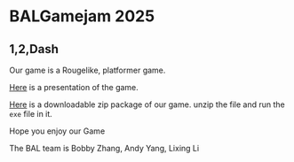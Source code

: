 # BALGamejam 2025

## 1,2,Dash

Our game is a Rougelike, platformer game.

[Here](https://docs.google.com/presentation/d/14mQLcI89eG2mA6KbxD-oYdngrsIgATLyA7ollH-SFz8/edit#slide=id.p) is a presentation of the game.

[Here](https://drive.google.com/file/d/1jiqNjyGxW-ZZjiGWiaqwlyGELUV4mISa/view?usp=drive_link) is a downloadable zip package of our game. unzip the file and run the `exe` file in it.

Hope you enjoy our Game

The BAL team is Bobby Zhang, Andy Yang, Lixing Li
